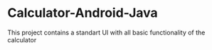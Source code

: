 # Calculator-Android-Java
This project contains a standart UI with all basic functionality of the calculator
